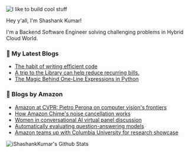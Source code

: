![I like to build cool stuff](https://res.cloudinary.com/dt8g3rhcy/image/upload/v1595929574/i_like_to_build_cool_shit._1_nzbwjh.png)

Hey y'all, I'm Shashank Kumar! 

I'm a Backend Software Engineer solving challenging problems in Hybrid Cloud World.

### 📕 My Latest Blogs
<!-- BLOG-POST-LIST:START -->
- [The habit of writing efficient code](https://medium.com/@ishashankkumar/the-habit-of-writing-efficient-code-153b05f04269?source=rss-d24dda280d5f------2)
- [A trip to the Library can help reduce recurring bills.](https://medium.com/swlh/a-trip-to-the-library-can-help-reduce-recurring-bills-23bca495cdf5?source=rss-d24dda280d5f------2)
- [The Magic Behind One-Line Expressions in Python](https://medium.com/swlh/the-magic-behind-one-line-expressions-in-python-816c10180c5c?source=rss-d24dda280d5f------2)
<!-- BLOG-POST-LIST:END -->

### 📕 Blogs by Amazon
<!-- AMAZON-BLOG-POST-LIST:START -->
- [Amazon at CVPR: Pietro Perona on computer vision's frontiers](https://www.amazon.science/blog/amazon-at-cvpr-pietro-perona-on-computer-visions-frontiers)
- [How Amazon Chime's noise cancellation works](https://www.amazon.science/blog/how-amazon-chimes-challenge-winning-noise-cancellation-works)
- [Women in conversational AI virtual panel discussion](https://www.amazon.science/videos-webinars/women-in-conversational-ai-virtual-panel-discussion)
- [Automatically evaluating question-answering models](https://www.amazon.science/blog/automatically-evaluating-question-answering-models)
- [Amazon teams up with Columbia University for research showcase](https://www.amazon.science/academic-engagements/amazon-teams-up-with-columbia-university-for-research-showcase)
<!-- AMAZON-BLOG-POST-LIST:END -->



<img align="center" alt="iShashankKumar's Github Stats" src="https://github-readme-stats.vercel.app/api?username=ishashankkumar&show_icons=true&hide_border=true" />
